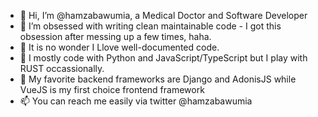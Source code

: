 - 👋 Hi, I’m @hamzabawumia, a Medical Doctor and Software Developer
- 👀 I’m obsessed with writing clean maintainable code - I got this obsession after messing up a few times, haha.
- 👀 It is no wonder I Llove well-documented code.
- 🌱 I mostly code with Python and JavaScript/TypeScript but I play with RUST occassionally.
- 💞️ My favorite backend frameworks are Django and AdonisJS while VueJS is my first choice frontend framework
- 📫 You can reach me easily via twitter @hamzabawumia

<!---
hamzabawumia/hamzabawumia is a ✨ special ✨ repository because its `README.md` (this file) appears on your GitHub profile.
You can click the Preview link to take a look at your changes.
--->
